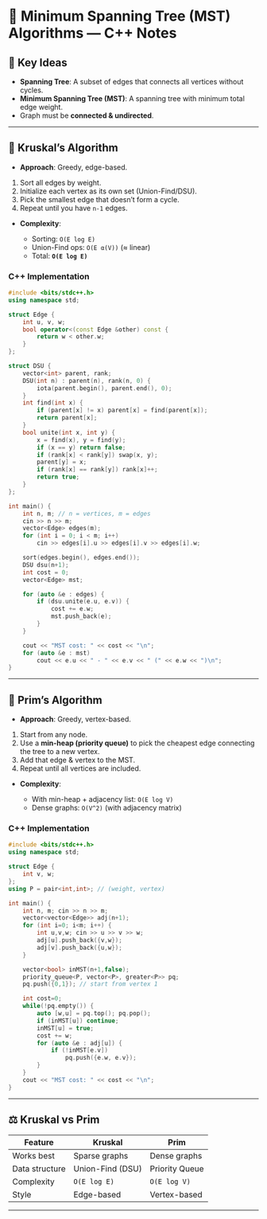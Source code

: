 # 🌲 Minimum Spanning Tree (MST) Algorithms — C++ Notes

## 🔑 Key Ideas

* **Spanning Tree**: A subset of edges that connects all vertices without cycles.
* **Minimum Spanning Tree (MST)**: A spanning tree with minimum total edge weight.
* Graph must be **connected & undirected**.

---

## 📘 Kruskal’s Algorithm

* **Approach**: Greedy, edge-based.

1. Sort all edges by weight.
2. Initialize each vertex as its own set (Union-Find/DSU).
3. Pick the smallest edge that doesn’t form a cycle.
4. Repeat until you have `n-1` edges.

* **Complexity**:

  * Sorting: `O(E log E)`
  * Union-Find ops: `O(E α(V))` (≈ linear)
  * Total: **`O(E log E)`**

### C++ Implementation

```cpp
#include <bits/stdc++.h>
using namespace std;

struct Edge {
    int u, v, w;
    bool operator<(const Edge &other) const {
        return w < other.w;
    }
};

struct DSU {
    vector<int> parent, rank;
    DSU(int n) : parent(n), rank(n, 0) {
        iota(parent.begin(), parent.end(), 0);
    }
    int find(int x) {
        if (parent[x] != x) parent[x] = find(parent[x]);
        return parent[x];
    }
    bool unite(int x, int y) {
        x = find(x), y = find(y);
        if (x == y) return false;
        if (rank[x] < rank[y]) swap(x, y);
        parent[y] = x;
        if (rank[x] == rank[y]) rank[x]++;
        return true;
    }
};

int main() {
    int n, m; // n = vertices, m = edges
    cin >> n >> m;
    vector<Edge> edges(m);
    for (int i = 0; i < m; i++)
        cin >> edges[i].u >> edges[i].v >> edges[i].w;

    sort(edges.begin(), edges.end());
    DSU dsu(n+1);
    int cost = 0;
    vector<Edge> mst;

    for (auto &e : edges) {
        if (dsu.unite(e.u, e.v)) {
            cost += e.w;
            mst.push_back(e);
        }
    }

    cout << "MST cost: " << cost << "\n";
    for (auto &e : mst)
        cout << e.u << " - " << e.v << " (" << e.w << ")\n";
}
```

---

## 📘 Prim’s Algorithm

* **Approach**: Greedy, vertex-based.

1. Start from any node.
2. Use a **min-heap (priority queue)** to pick the cheapest edge connecting the tree to a new vertex.
3. Add that edge & vertex to the MST.
4. Repeat until all vertices are included.

* **Complexity**:

  * With min-heap + adjacency list: `O(E log V)`
  * Dense graphs: `O(V^2)` (with adjacency matrix)

### C++ Implementation

```cpp
#include <bits/stdc++.h>
using namespace std;

struct Edge {
    int v, w;
};
using P = pair<int,int>; // (weight, vertex)

int main() {
    int n, m; cin >> n >> m;
    vector<vector<Edge>> adj(n+1);
    for (int i=0; i<m; i++) {
        int u,v,w; cin >> u >> v >> w;
        adj[u].push_back({v,w});
        adj[v].push_back({u,w});
    }

    vector<bool> inMST(n+1,false);
    priority_queue<P, vector<P>, greater<P>> pq;
    pq.push({0,1}); // start from vertex 1

    int cost=0;
    while(!pq.empty()) {
        auto [w,u] = pq.top(); pq.pop();
        if (inMST[u]) continue;
        inMST[u] = true;
        cost += w;
        for (auto &e : adj[u]) {
            if (!inMST[e.v])
                pq.push({e.w, e.v});
        }
    }
    cout << "MST cost: " << cost << "\n";
}
```

---

## ⚖️ Kruskal vs Prim

| Feature        | Kruskal          | Prim           |
| -------------- | ---------------- | -------------- |
| Works best     | Sparse graphs    | Dense graphs   |
| Data structure | Union-Find (DSU) | Priority Queue |
| Complexity     | `O(E log E)`     | `O(E log V)`   |
| Style          | Edge-based       | Vertex-based   |

---

